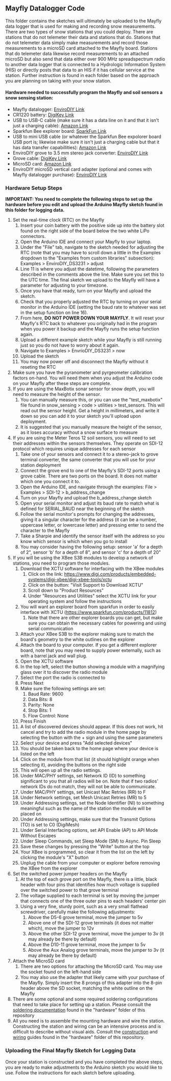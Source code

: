 ## Mayfly Datalogger Code

This folder contains the sketches will ultimately be uploaded to the Mayfly data logger that is used for making and recording snow measurements. There are two types of snow stations that you could deploy. There are stations that do not telemeter their data and stations that do.
Stations that do not telemeter data simply make measurements and record those measurements to a microSD card attached to the Mayfly board. Stations that do telemeter data likewise record measurements to an attached microSD but also send that data either over 900 MHz spreadspectrum radio to another data logger that is connected to a Hydrologic Information System (HIS) or directly posts that data to an HIS if it has cellular service at the station.
Further instruction is found in each folder based on the approach you are planning on taking with your snow station.

#### Hardware needed to successfully program the Mayfly and soil sensors a snow sensing station:
- Mayfly datalogger: [EnviroDIY Link](https://www.envirodiy.org/product/envirodiy-mayfly-data-logger/)
- CR1220 battery: [DigiKey Link](https://www.digikey.com/en/products/detail/panasonic-bsg/CR1220/269740?s=N4IgTCBcDaIA4AYDMSC0A7AJiAugXyA)
- USB to USB-C cable (make sure it has a data line on it and that it isn't just a charging cable): [Amazon Link](https://www.amazon.com/Anker-2-Pack-Premium-Samsung-Galaxy/dp/B07DD5YHMH/ref=sr_1_1?crid=OCEUG0LMDYLP&dib=eyJ2IjoiMSJ9.IcOZhxxaDPccd7D_9PJSez4TC7ZeslNm1EJdKPeQneHBEF-uoIV7LasPMxWyuM_Vya40K-iyPyMg6v_H45wy6mzKXxt6s3OYqWP5zhy1B9J-1LUpHezs29_rckwloWXBiXYf8MJ05P_svLPunlYzUe7gQfveNh-Zn7VBKaGt_9iWLG-n9virw4ACfWX6lJk2vqfw9e2OuA637VG6T4SehBXUF63MhLmMbi_0Qzeq_wo.LhyREBSKszocFqOQPSyZ6cSP8CXedu0OlJd6lyo4osc&dib_tag=se&keywords=usb+to+usb+c+cable&qid=1731527951&sprefix=usb+to%2Caps%2C163&sr=8-1)
- Sparkfun Bee explorer board: [SparkFun Link](https://www.sparkfun.com/products/11812)
- USB to mini USB cable (or whatever the Sparkfun Bee expolorer board USB port is; likewise make sure it isn't just a charging cable but that it has data transfer capabillities): [Amazon Link](https://www.amazon.com/Amazon-Basics-Charging-Transfer-Gold-Plated/dp/B00NH11N5A/ref=sr_1_1?crid=1Z0FIFVVCXG0W&dib=eyJ2IjoiMSJ9.shJPkvHWsKPPj2XvYAPBmNL50UHskMqo16gwTKuFBExp4vatt4_0_judiSkXn9R6tbDUb6a3kQqJNT5YGJOsxUhNdQeKjHa2TSXLJMGJsOYR2U7iZSGto64mWcN8Ry-DeZc0ZJN7BWq3frLdTGhZROKR3tVtsDp0j_9M-VZgzCQyn5KyGpybJtvbnLpKkE27-dP30L9B274XFoM36szpTkp7nA3GOI8wVNV5Ls5fB40.ROudX9YX1I-bUxWiohZX6eGvnMZE8h9sToyxZ6urNi4&dib_tag=se&keywords=usb+to+mini+usb&qid=1731528058&sprefix=usb+to+mini+usb%2Caps%2C140&sr=8-1)
- EnviroDIY grove to 3.5 mm stereo jack converter: [EnviroDIY Link](https://www.envirodiy.org/product/envirodiy-grove-to-3-5mm-stereo-jack-pack-of-2/) 
- Grove cable: [DigiKey Link](https://www.digikey.com/en/products/detail/seeed-technology-co-ltd/110990031/5482557?s=N4IgTCBcDaIIwFYCcB2AtHADCpaB2AJiALoC%2BQA)
- MicroSD card: [Amazon Link](https://www.amazon.com/PNY-Elite-X-microSDXC-Memory-3-Pack/dp/B08T6QSBPJ/ref=sxts_b2b_sx_reorder_acb_customer?content-id=amzn1.sym.f63a3b0b-3a29-4a8e-8430-073528fe007f%3Aamzn1.sym.f63a3b0b-3a29-4a8e-8430-073528fe007f&crid=3FKIWN7XO0G1T&cv_ct_cx=microsd&dib=eyJ2IjoiMSJ9.CDXdRBTTK5D7gOhcosDwDLRO1-udc6y3OmsZ_IS6n-M._me_VA9t2B5s1D-KL36yualKHhDRDZhm8OcrubA44I4&dib_tag=se&keywords=microsd&pd_rd_i=B08T6QSBPJ&pd_rd_r=899f26f9-a4e7-49c0-8751-6ac8cb32a7d3&pd_rd_w=V2sb6&pd_rd_wg=wIW2M&pf_rd_p=f63a3b0b-3a29-4a8e-8430-073528fe007f&pf_rd_r=2MNHMDSCGZH55X2MG5D5&qid=1731528178&sbo=RZvfv%2F%2FHxDF%2BO5021pAnSA%3D%3D&sprefix=microsd%2Caps%2C237&sr=1-1-9f062ed5-8905-4cb9-ad7c-6ce62808241a)
- EnviroDIY microSD vertical card adapter (optional and comes with Mayfly datalogger purchase): [EnviroDIY Link](https://www.envirodiy.org/product/envirodiy-vertical-microsd-card-adapter-pack-of-5/)

### Hardware Setup Steps
**IMPORTANT: You need to complete the following steps to set up the hardware before you edit and upload the Arduino Mayfly sketch found in this folder for logging data.**   

1. Set the real-time clock (RTC) on the Mayfly
	1. Insert your coin battery with the positive side up into the battery slot found on the right side of the board below the two white LiPo connectors.
	2. Open the Arduino IDE and connect your Mayfly to your laptop.
	3. Under the "File" tab, navigate to the sketch needed for adjusting the RTC (note that you may have to scroll down a little in the Examples dropdown to the "Examples from custom libraries" subsection): Examples > EnviroDIY_DS3231 > adjust
	4. Line 11 is where you adjust the datetime, following the parameters described in the comments above the line. Make sure you set this to the UTC time. The final sketch we upload to the Mayfly will have a parameter for adjusting to your timezone.
	5. Once you have that ready, turn on your Mayfly and upload the sketch.
	6. Check that you properly adjusted the RTC by turning on your serial monitor in the Arduino IDE (setting the baud rate to whatever was set in the setup function on line 16).
	7. From here, **DO NOT POWER DOWN YOUR MAYFLY**. It will reset your Mayfly's RTC back to whatever you originally had in the program when you power it backup and the Mayfly runs the setup function again.
	8. Upload a different example sketch while your Mayfly is still running just so you do not have to worry about it again.
	9. Navigate to Examples > EnvrioDIY_DS3231 > now
	10. Upload the sketch
	11. You may now power off and disconnect the Mayfly without it reseting the RTC
2. Make sure you have the pyranometer and pyrgeometer calibration factors on-hand. You will need them when you adjust the Arduino code on your Mayfly after these steps are complete.
3. If you are using the MaxBotix sonar sensor for snow depth, you will need to measure the height of the sensor.
	1. You can manually measure this, or you can use the "test_maxbotix" file found in snow_sensing > code > utilities > test_sensors. This will read out the sensor height. Get a height in millimeters, and write it down so you can add it to your sketch you'll upload upon deployment.
	2. It is suggested that you manually measure the height of the sensor, as it loses accuracy without a snow surface to measure
4. If you are using the Meter Teros 12 soil sensors, you will need to set their addresses within the sensors themselves. They operate on SDI-12 protocol which requires unique addresses for each sensor
	1. Take one of your sensors and connect it to a stereo-jack to grove terminal converter, the same converter that you will use for your station deployment
	2. Connect the grove end to one of the Mayfly's SDI-12 ports using a grove cable. There are two ports on the board. It does not matter which one you connect it to.
	3. Open the Arduino IDE, and navigate through the examples: File > Examples > SDI-12 > b_address_change
	4. Turn on your Mayfly and upload the b_address_change sketch
	5. Open your serial monitor and adjust its baud rate to match what is defined for SERIAL_BAUD near the beginning of the sketch
	6. Follow the serial monitor's prompts for changing the addresses, giving it a singular character for the address (it can be a number, uppercase letter, or lowercase letter) and pressing enter to send the character to the Mayfly
	7. Take a Sharpie and identify the sensor itself with the address so you know which sensor is which when you go to install
	8. You may consider having the following setup: sensor 'a' for a depth of 2", sensor 'b' for a depth of 8", and sensor 'c' for a depth of 20"
5. If you will be using the XBee S3B modules to develop a network of stations, you need to program those modules.
	1. Download the XCTU software for interfacing with the XBee modules
		1. Click on the link: https://www.digi.com/products/embedded-systems/digi-xbee/digi-xbee-tools/xctu
		2. Click on the button: "Visit Support to Download XCTU"
		3. Scroll down to "Product Resources"
		4. Under "Resources and Utilities" select the XCTU link for your operating system and follow the instructions
	2. You will want an explorer board from sparkfun in order to easily interface with XCTU (https://www.sparkfun.com/products/11812)
		1. Note that there are other explorer boards you can get, but make sure you can obtain the necessary cables for powering and using serial communication
	3. Attach your XBee S3B to the explorer making sure to match the board's geometry to the white outlines on the explorer
	4. Attach the board to your computer. If you get a different explorer board, note that you may need to supply power externally, such as with a barrel jack and wall plug.
	5. Open the XCTU software
	6. In the top left, select the button showing a module with a magnifying glass over it to discover the radio module
	7. Select the port the radio is connected to
	8. Press Next
	9. Make sure the following settings are set:
		1. Baud Rate: 9600
		2. Data Bits: 8
		3. Parity: None
		4. Stop Bits: 1
		5. Flow Control: None
	10. Press Finish
	11. A list of discovered devices should appear. If this does not work, hit cancel and try to add the radio module in the home page by selecting the button with the + sign and using the same parameters
	12. Select your device and press "Add selected devices"
	13. You should be taken back to the home page where your device is listed on the left
	14. Click on the module from that list (it should highlight orange when selecting it), avoiding the buttons on the right side
	15. This will open up all the radio settings.
	16. Under MAC/PHY settings, set Network ID (ID) to something significant to you that all radios will be on. Note that if two radios' network IDs do not match, they will not be able to communicate.
	17. Under MAC/PHY settings, set Unicast Mac Retries (RR) to F
	18. Under Network settings, set Mesh Unicast Retries (MR) to 5
	19. Under Addressing settings, set the Node Identifier (NI) to something meaningful such as the name of the station the module will be placed on
	20. Under Addressing settings, make sure that the Transmit Options (TO) is set to C0 (DigiMesh)
	21. Under Serial Interfacing options, set API Enable (AP) to API Mode Without Escapes
	22. Under Sleep Commands, set Sleep Mode (SM) to Async. Pin Sleep
	23. Save these changes by pressing the "Write" button at the top
	24. Your XBee is programmed, so clear it from the list on the left by clicking the module's "X" button
	25. Unplug the cable from your computer or explorer before removing the XBee from the explorer
6. Set the switched power jumper headers on the Mayfly
	1. At the top of each grove port on the Mayfly, there is a little, black header with four pins that identifies how much voltage is supplied over the switched power to that grove terminal
	2. The voltage supplied to each terminal is set by moving the jumper that connects one of the three outer pins to each headers' center pin
	3. Using a very fine, sturdy point, such as a very small flathead screwdriver, carefully make the following adjustments:
		1. Above the D5-6 grove terminal, move the jumper to 5v
		2. Above one of the SDI-12 grove terminals (it does not matter which), move the jumper to 12v
		3. Above the other SDI-12 grove terminal, move the jumper to 3v (it may already be there by default)
		4. Above the D10-11 grove terminal, move the jumper to 5v
		5. Above the Aux Analog grove terminals, move the jumper to 3v (it may already be there by default)
7. Attach the MicroSD card
	1. There are two options for attaching the MicroSD card. You may use the socket found on the left-hand side
	2. You may also use the adapter that likely came with your purchase of the Mayfly. Simply insert the 8 prongs of this adapter into the 8-pin header above the SD socket, matching the white outline on the Mayfly
8. There are some optional and some required soldering configurations that need to take place for setting up a station. Please consult the [soldering documentation](https://github.com/CIROH-Snow/snow_sensing/blob/main/hardware/soldering_guide.md) found in the "hardware" folder of this repository
9. All you need is to assemble the mounting hardware and wire the station. Constructing the station and wiring can be an intensive process and is difficult to describe without visual aids. Consult the [construction](https://github.com/CIROH-Snow/snow_sensing/blob/main/hardware/construction_guide.md) and [wiring](https://github.com/CIROH-Snow/snow_sensing/blob/main/hardware/wiring_guide.md) guides found in the "hardware" folder of this repository.

### Uploading the Final Mayfly Sketch for Logging Data

Once your station is constructed and you have completed the above steps, you are ready to make adjustments to the Arduino sketch you would like to use. Follow the instructions for each sketch before uploading.

